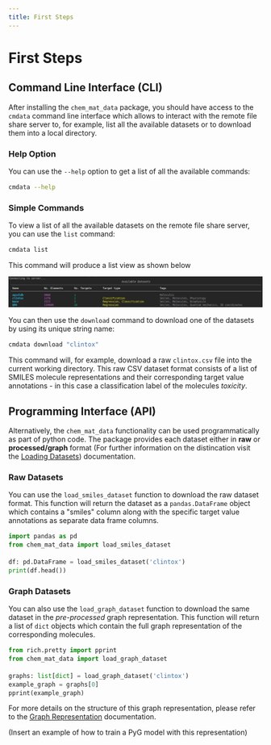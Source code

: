 ```yaml
---
title: First Steps
---
```


# First Steps

## Command Line Interface (CLI)

After installing the ``chem_mat_data`` package, you should have access to the ``cmdata`` command line interface which 
allows to interact with the remote file share server to, for example, list all the available datasets or to download 
them into a local directory.

### Help Option

You can use the ``--help`` option to get a list of all the available commands:

```bash
cmdata --help
```

### Simple Commands

To view a list of all the available datasets on the remote file share server, you can use the ``list`` command:

```bash
cmdata list
```

This command will produce a list view as shown below

![image](assets/cli_list_reduced.png)

You can then use the ``download`` command to download one of the datasets by using its unique string name:

```bash
cmdata download "clintox"
```

This command will, for example, download a raw ``clintox.csv`` file into the current working directory. This raw 
CSV dataset format consists of a list of SMILES molecule representations and their corresponding target value 
annotations - in this case a classification label of the molecules *toxicity*.

## Programming Interface (API)

Alternatively, the ``chem_mat_data`` functionality can be used programmatically as part of python code. The 
package provides each dataset either in **raw** or **processed/graph** format (For further information on the 
distincation visit the [Loading Datasets](api_datasets.md)) documentation.

### Raw Datasets

You can use the ``load_smiles_dataset`` function to download the raw dataset format. This function will 
return the dataset as a ``pandas.DataFrame`` object which contains a "smiles" column along with the specific 
target value annotations as separate data frame columns.

```python
import pandas as pd
from chem_mat_data import load_smiles_dataset

df: pd.DataFrame = load_smiles_dataset('clintox')
print(df.head())
```

### Graph Datasets

You can also use the ``load_graph_dataset`` function to download the same dataset in the *pre-processed* graph 
representation. This function will return a list of ``dict`` objects which contain the full graph representation 
of the corresponding molecules.

```python
from rich.pretty import pprint
from chem_mat_data import load_graph_dataset

graphs: list[dict] = load_graph_dataset('clintox')
example_graph = graphs[0]
pprint(example_graph)
```

For more details on the structure of this graph representation, please refer to the 
[Graph Representation](graph_representation.md) documentation.

(Insert an example of how to train a PyG model with this representation)